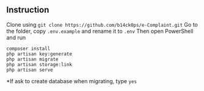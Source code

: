 ## Instruction

Clone using `git clone https://github.com/b14ck0ps/e-Complaint.git`
Go to the folder, copy `.env.example` and rename it to `.env`
Then open PowerShell and run

    composer install
    php artisan key:generate
    php artisan migrate
    php artisan storage:link
    php artisan serve

\*If ask to create database when migrating, type `yes`
